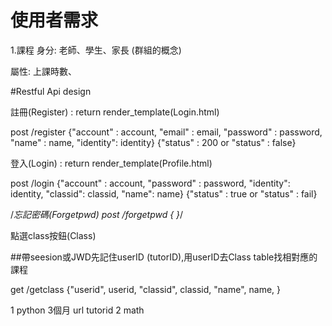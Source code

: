 # 使用者需求
1.課程
  身分: 老師、學生、家長
  (群組的概念) 
  
  屬性: 上課時數、  

#Restful Api design

註冊(Register) :
return render_template(Login.html)

post /register {"account" : account, "email" : email, "password" : password, "name" : name, "identity": identity} 
{"status" : 200  or "status" : false}


登入(Login) :
return render_template(Profile.html)


post /login {"account" : account, "password" : password, "identity": identity, "classid": classid, "name": name} 
{"status" : true or "status" : fail}

/*忘記密碼(Forgetpwd)
post /forgetpwd {  }*/


點選class按鈕(Class)

##帶seesion或JWD先記住userID (tutorID),用userID去Class table找相對應的課程

get /getclass {"userid", userid, "classid", classid, "name", name, }

1 python 3個月 url tutorid
2 math 











